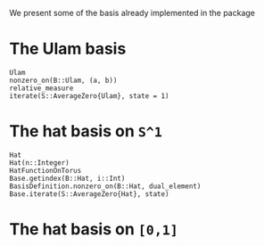 We present some of the basis already implemented in the package

# The Ulam basis
```@docs
Ulam
nonzero_on(B::Ulam, (a, b))
relative_measure
iterate(S::AverageZero{Ulam}, state = 1)
```


# The hat basis on ``S^1``
```@docs
Hat
Hat(n::Integer)
HatFunctionOnTorus
Base.getindex(B::Hat, i::Int)
BasisDefinition.nonzero_on(B::Hat, dual_element)
Base.iterate(S::AverageZero{Hat}, state)
```

# The hat basis on ``[0,1]``